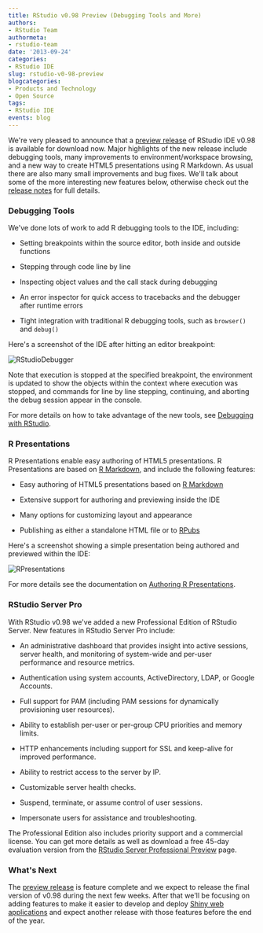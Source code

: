 ```yaml
---
title: RStudio v0.98 Preview (Debugging Tools and More)
authors: 
- RStudio Team
authormeta: 
- rstudio-team
date: '2013-09-24'
categories:
- RStudio IDE
slug: rstudio-v0-98-preview
blogcategories:
- Products and Technology
- Open Source
tags:
- RStudio IDE
events: blog
---
```



We're very pleased to announce that a [preview release](https://www.rstudio.com/ide/download/preview) of RStudio IDE v0.98 is available for download now. Major highlights of the new release include debugging tools, many improvements to environment/workspace browsing, and a new way to create HTML5 presentations using R Markdown. As usual there are also many small improvements and bug fixes. We'll talk about some of the more interesting new features below, otherwise check out the [release notes](https://www.rstudio.com/ide/docs/release_notes_v0.98.html) for full details.

### Debugging Tools

We've done lots of work to add R debugging tools to the IDE, including:

  * Setting breakpoints within the source editor, both inside and outside functions

  * Stepping through code line by line

  * Inspecting object values and the call stack during debugging

  * An error inspector for quick access to tracebacks and the debugger after runtime errors

  * Tight integration with traditional R debugging tools, such as `browser()` and `debug()`

Here's a screenshot of the IDE after hitting an editor breakpoint:

![RStudioDebugger](https://rstudioblog.files.wordpress.com/2013/09/rstudiodebugger.png)

Note that execution is stopped at the specified breakpoint, the environment is updated to show the objects within the context where execution was stopped, and commands for line by line stepping, continuing, and aborting the debug session appear in the console.

For more details on how to take advantage of the new tools, see [Debugging with RStudio](https://www.rstudio.com/ide/docs/debugging/overview).

### R Presentations

R Presentations enable easy authoring of HTML5 presentations. R Presentations are based on [R Markdown](https://www.rstudio.com/ide/docs/authoring/using_markdown.html), and include the following features:

  * Easy authoring of HTML5 presentations based on [R Markdown](https://www.rstudio.com/ide/docs/authoring/using_markdown.html)

  * Extensive support for authoring and previewing inside the IDE

  * Many options for customizing layout and appearance

  * Publishing as either a standalone HTML file or to [RPubs](http://rpubs.com/)

Here's a screenshot showing a simple presentation being authored and previewed within the IDE:

![RPresentations](https://rstudioblog.files.wordpress.com/2013/09/rpresentations1.png)

For more details see the documentation on [Authoring R Presentations](https://www.rstudio.com/ide/docs/presentations/overview).

### RStudio Server Pro

With RStudio v0.98 we've added a new Professional Edition of RStudio Server.  New features in RStudio Server Pro include:

  * An administrative dashboard that provides insight into active sessions, server health, and monitoring of system-wide and per-user performance and resource metrics.

  * Authentication using system accounts, ActiveDirectory, LDAP, or Google Accounts.

  * Full support for PAM (including PAM sessions for dynamically provisioning user resources).

  * Ability to establish per-user or per-group CPU priorities and memory limits.

  * HTTP enhancements including support for SSL and keep-alive for improved performance.

  * Ability to restrict access to the server by IP.

  * Customizable server health checks.

  * Suspend, terminate, or assume control of user sessions.

  * Impersonate users for assistance and troubleshooting.

The Professional Edition also includes priority support and a commercial license. You can get more details as well as download a free 45-day evaluation version from the [RStudio Server Professional Preview](https://www.rstudio.com/ide/download/pro-preview) page.

### What's Next

The [preview release](https://www.rstudio.com/ide/download/preview) is feature complete and we expect to release the final version of v0.98 during the next few weeks. After that we'll be focusing on adding features to make it easier to develop and deploy [Shiny web applications](https://www.rstudio.com/shiny/) and expect another release with those features before the end of the year.

